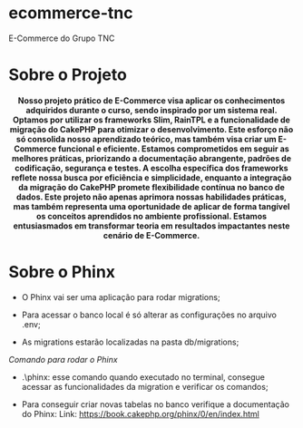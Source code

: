 # ecommerce-tnc

E-Commerce do Grupo TNC

# Sobre o Projeto

<h4 align="center"> 
	Nosso projeto prático de E-Commerce visa aplicar os conhecimentos adquiridos durante o curso, sendo inspirado por um sistema real. Optamos por utilizar os frameworks Slim, RainTPL e a funcionalidade de migração do CakePHP para otimizar o desenvolvimento. Este esforço não só consolida nosso aprendizado teórico, mas também visa criar um E-Commerce funcional e eficiente. Estamos comprometidos em seguir as melhores práticas, priorizando a documentação abrangente, padrões de codificação, segurança e testes. A escolha específica dos frameworks reflete nossa busca por eficiência e simplicidade, enquanto a integração da migração do CakePHP promete flexibilidade contínua no banco de dados. Este projeto não apenas aprimora nossas habilidades práticas, mas também representa uma oportunidade de aplicar de forma tangível os conceitos aprendidos no ambiente profissional. Estamos entusiasmados em transformar teoria em resultados impactantes neste cenário de E-Commerce.
</h4>

# Sobre o Phinx

- O Phinx vai ser uma aplicação para rodar migrations;

- Para acessar o banco local é só alterar as configurações no arquivo .env;

- As migrations estarão localizadas na pasta db/migrations;

*Comando para rodar o Phinx*

- .\phinx: esse comando quando executado no terminal, consegue acessar as funcionalidades da migration e verificar os comandos;

- Para conseguir criar novas tabelas no banco verifique a documentação do Phinx:
Link: https://book.cakephp.org/phinx/0/en/index.html






